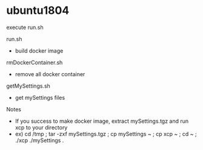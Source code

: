 # ubuntu1804
execute run.sh

run.sh 
- build docker image

rmDockerContainer.sh 
- remove all docker container 

getMySettings.sh 
- get mySettings files

Notes
- If you success to make docker image, extract mySettings.tgz and run xcp to your directory 
- ex) cd /tmp ; tar -zxf mySettings.tgz ; cp mySettings ~ ; cp xcp ~ ; cd ~ ; ./xcp ./mySettings .
